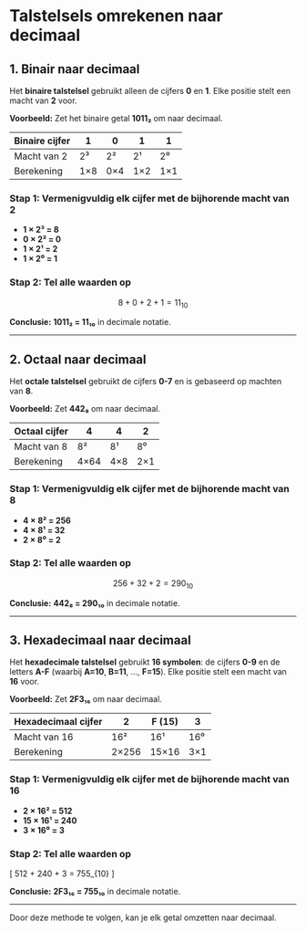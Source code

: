 # Talstelsels omrekenen naar decimaal

## 1. Binair naar decimaal

Het **binaire talstelsel** gebruikt alleen de cijfers **0** en **1**. Elke positie stelt een macht van **2** voor. 

**Voorbeeld:** Zet het binaire getal **1011₂** om naar decimaal.

| Binaire cijfer | 1 | 0 | 1 | 1 |
|---------------|---|---|---|---|
| Macht van 2   | 2³ | 2² | 2¹ | 2⁰ |
| Berekening    | 1×8 | 0×4 | 1×2 | 1×1 |

### Stap 1: Vermenigvuldig elk cijfer met de bijhorende macht van 2
- **1 × 2³ = 8**
- **0 × 2² = 0**
- **1 × 2¹ = 2**
- **1 × 2⁰ = 1**

### Stap 2: Tel alle waarden op
$$
8 + 0 + 2 + 1 = 11_{10}
$$

**Conclusie:** **1011₂ = 11₁₀** in decimale notatie.

---

## 2. Octaal naar decimaal

Het **octale talstelsel** gebruikt de cijfers **0-7** en is gebaseerd op machten van **8**.

**Voorbeeld:** Zet **442₈** om naar decimaal.

| Octaal cijfer | 4 | 4 | 2 |
|--------------|---|---|---|
| Macht van 8  | 8² | 8¹ | 8⁰ |
| Berekening   | 4×64 | 4×8 | 2×1 |

### Stap 1: Vermenigvuldig elk cijfer met de bijhorende macht van 8
- **4 × 8² = 256**
- **4 × 8¹ = 32**
- **2 × 8⁰ = 2**

### Stap 2: Tel alle waarden op
$$
256 + 32 + 2 = 290_{10}
$$

**Conclusie:** **442₈ = 290₁₀** in decimale notatie.

---

## 3. Hexadecimaal naar decimaal

Het **hexadecimale talstelsel** gebruikt **16 symbolen**: de cijfers **0-9** en de letters **A-F** (waarbij **A=10**, **B=11**, ..., **F=15**). Elke positie stelt een macht van **16** voor.

**Voorbeeld:** Zet **2F3₁₆** om naar decimaal.

| Hexadecimaal cijfer | 2 | F (15) | 3 |
|---------------------|---|------|---|
| Macht van 16       | 16² | 16¹ | 16⁰ |
| Berekening         | 2×256 | 15×16 | 3×1 |

### Stap 1: Vermenigvuldig elk cijfer met de bijhorende macht van 16
- **2 × 16² = 512**
- **15 × 16¹ = 240**
- **3 × 16⁰ = 3**

### Stap 2: Tel alle waarden op
\[
512 + 240 + 3 = 755_{10}
\]

**Conclusie:** **2F3₁₆ = 755₁₀** in decimale notatie.

---

Door deze methode te volgen, kan je elk getal omzetten naar decimaal.
